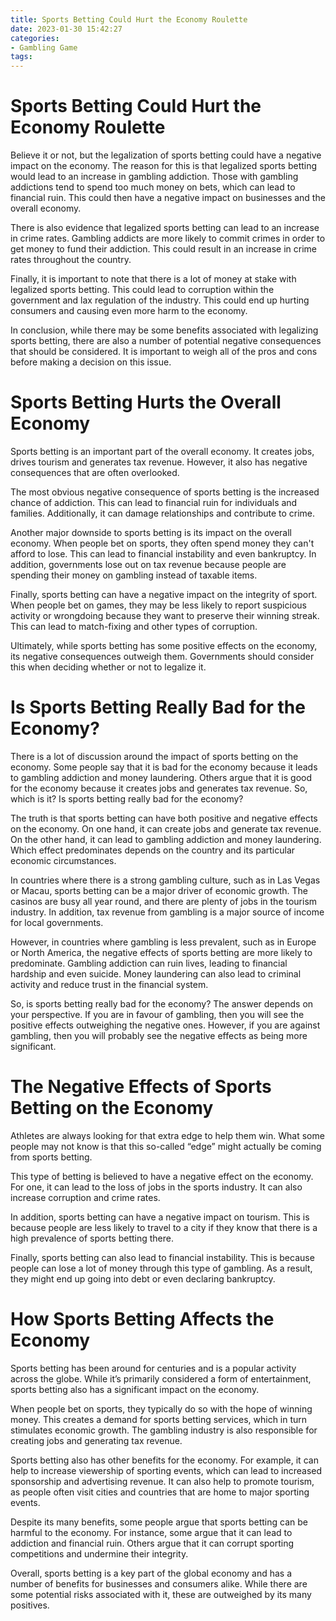 ```yaml
---
title: Sports Betting Could Hurt the Economy Roulette
date: 2023-01-30 15:42:27
categories:
- Gambling Game
tags:
---
```



#  Sports Betting Could Hurt the Economy Roulette

Believe it or not, but the legalization of sports betting could have a negative impact on the economy. The reason for this is that legalized sports betting would lead to an increase in gambling addiction. Those with gambling addictions tend to spend too much money on bets, which can lead to financial ruin. This could then have a negative impact on businesses and the overall economy.

There is also evidence that legalized sports betting can lead to an increase in crime rates. Gambling addicts are more likely to commit crimes in order to get money to fund their addiction. This could result in an increase in crime rates throughout the country.

Finally, it is important to note that there is a lot of money at stake with legalized sports betting. This could lead to corruption within the government and lax regulation of the industry. This could end up hurting consumers and causing even more harm to the economy.

In conclusion, while there may be some benefits associated with legalizing sports betting, there are also a number of potential negative consequences that should be considered. It is important to weigh all of the pros and cons before making a decision on this issue.

#  Sports Betting Hurts the Overall Economy

Sports betting is an important part of the overall economy. It creates jobs, drives tourism and generates tax revenue. However, it also has negative consequences that are often overlooked.

The most obvious negative consequence of sports betting is the increased chance of addiction. This can lead to financial ruin for individuals and families. Additionally, it can damage relationships and contribute to crime.

Another major downside to sports betting is its impact on the overall economy. When people bet on sports, they often spend money they can't afford to lose. This can lead to financial instability and even bankruptcy. In addition, governments lose out on tax revenue because people are spending their money on gambling instead of taxable items.

Finally, sports betting can have a negative impact on the integrity of sport. When people bet on games, they may be less likely to report suspicious activity or wrongdoing because they want to preserve their winning streak. This can lead to match-fixing and other types of corruption.

Ultimately, while sports betting has some positive effects on the economy, its negative consequences outweigh them. Governments should consider this when deciding whether or not to legalize it.

#  Is Sports Betting Really Bad for the Economy?

There is a lot of discussion around the impact of sports betting on the economy. Some people say that it is bad for the economy because it leads to gambling addiction and money laundering. Others argue that it is good for the economy because it creates jobs and generates tax revenue. So, which is it? Is sports betting really bad for the economy?

The truth is that sports betting can have both positive and negative effects on the economy. On one hand, it can create jobs and generate tax revenue. On the other hand, it can lead to gambling addiction and money laundering. Which effect predominates depends on the country and its particular economic circumstances.

In countries where there is a strong gambling culture, such as in Las Vegas or Macau, sports betting can be a major driver of economic growth. The casinos are busy all year round, and there are plenty of jobs in the tourism industry. In addition, tax revenue from gambling is a major source of income for local governments.

However, in countries where gambling is less prevalent, such as in Europe or North America, the negative effects of sports betting are more likely to predominate. Gambling addiction can ruin lives, leading to financial hardship and even suicide. Money laundering can also lead to criminal activity and reduce trust in the financial system.

So, is sports betting really bad for the economy? The answer depends on your perspective. If you are in favour of gambling, then you will see the positive effects outweighing the negative ones. However, if you are against gambling, then you will probably see the negative effects as being more significant.

#  The Negative Effects of Sports Betting on the Economy

Athletes are always looking for that extra edge to help them win. What some people may not know is that this so-called “edge” might actually be coming from sports betting.

This type of betting is believed to have a negative effect on the economy. For one, it can lead to the loss of jobs in the sports industry. It can also increase corruption and crime rates.

In addition, sports betting can have a negative impact on tourism. This is because people are less likely to travel to a city if they know that there is a high prevalence of sports betting there.

Finally, sports betting can also lead to financial instability. This is because people can lose a lot of money through this type of gambling. As a result, they might end up going into debt or even declaring bankruptcy.

#  How Sports Betting Affects the Economy

Sports betting has been around for centuries and is a popular activity across the globe. While it’s primarily considered a form of entertainment, sports betting also has a significant impact on the economy.

When people bet on sports, they typically do so with the hope of winning money. This creates a demand for sports betting services, which in turn stimulates economic growth. The gambling industry is also responsible for creating jobs and generating tax revenue.

Sports betting also has other benefits for the economy. For example, it can help to increase viewership of sporting events, which can lead to increased sponsorship and advertising revenue. It can also help to promote tourism, as people often visit cities and countries that are home to major sporting events.

Despite its many benefits, some people argue that sports betting can be harmful to the economy. For instance, some argue that it can lead to addiction and financial ruin. Others argue that it can corrupt sporting competitions and undermine their integrity.

Overall, sports betting is a key part of the global economy and has a number of benefits for businesses and consumers alike. While there are some potential risks associated with it, these are outweighed by its many positives.